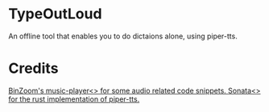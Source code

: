 # TypeOutLoud

An offline tool that enables you to do dictaions alone, using piper-tts.

# Credits

<a href="https://github.com/BinZoom/music-player">BinZoom's music-player<> for some audio related code snippets.
<a href="https://github.com/mush42/sonata/">Sonata<> for the rust implementation of piper-tts.

